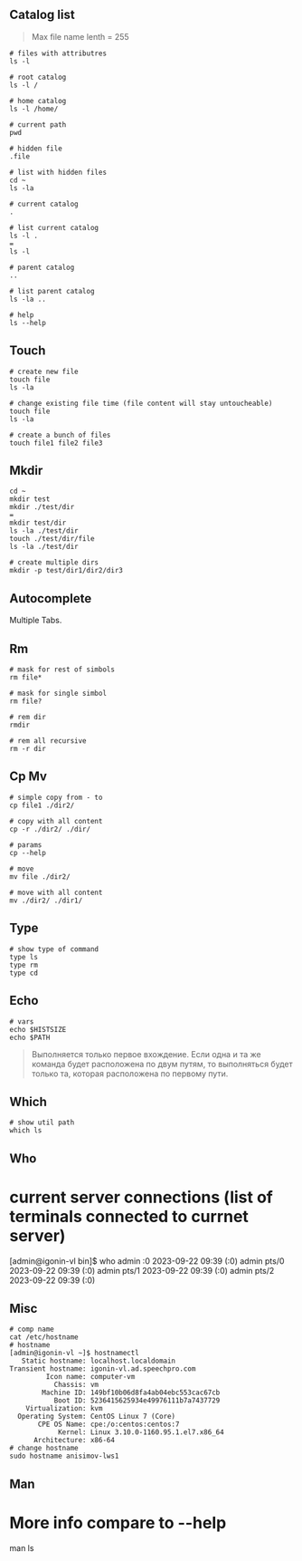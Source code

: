 ## Catalog list
> Max file name lenth = 255
 
```
# files with attributres
ls -l

# root catalog
ls -l /

# home catalog
ls -l /home/

# current path
pwd

# hidden file
.file

# list with hidden files
cd ~
ls -la

# current catalog
.

# list current catalog
ls -l .
=
ls -l

# parent catalog
..

# list parent catalog
ls -la ..

# help
ls --help
```

## Touch

```
# create new file
touch file
ls -la

# change existing file time (file content will stay untoucheable)
touch file
ls -la

# create a bunch of files
touch file1 file2 file3
```

## Mkdir

```
cd ~
mkdir test
mkdir ./test/dir
=
mkdir test/dir
ls -la ./test/dir
touch ./test/dir/file
ls -la ./test/dir

# create multiple dirs
mkdir -p test/dir1/dir2/dir3

```

## Autocomplete
Multiple Tabs.

## Rm

```
# mask for rest of simbols
rm file*

# mask for single simbol
rm file?

# rem dir
rmdir

# rem all recursive
rm -r dir
```

## Cp Mv

```
# simple copy from - to
cp file1 ./dir2/

# copy with all content
cp -r ./dir2/ ./dir/

# params
cp --help

# move
mv file ./dir2/

# move with all content
mv ./dir2/ ./dir1/
```

## Type
```
# show type of command
type ls
type rm
type cd
```

## Echo
```
# vars
echo $HISTSIZE
echo $PATH
```
> Выполняется только первое вхождение.
> Если одна и та же команда будет расположена по двум путям, то выполняться будет только та, которая расположена по первому пути.

## Which
```
# show util path
which ls
```

## Who

# current server connections (list of terminals connected to currnet server)
[admin@igonin-vl bin]$ who
admin    :0           2023-09-22 09:39 (:0)
admin    pts/0        2023-09-22 09:39 (:0)
admin    pts/1        2023-09-22 09:39 (:0)
admin    pts/2        2023-09-22 09:39 (:0)

## Misc
```
# comp name
cat /etc/hostname
# hostname
[admin@igonin-vl ~]$ hostnamectl
   Static hostname: localhost.localdomain
Transient hostname: igonin-vl.ad.speechpro.com
         Icon name: computer-vm
           Chassis: vm
        Machine ID: 149bf10b06d8fa4ab04ebc553cac67cb
           Boot ID: 5236415625934e49976111b7a7437729
    Virtualization: kvm
  Operating System: CentOS Linux 7 (Core)
       CPE OS Name: cpe:/o:centos:centos:7
            Kernel: Linux 3.10.0-1160.95.1.el7.x86_64
      Architecture: x86-64
# change hostname
sudo hostname anisimov-lws1
```

## Man

# More info compare to --help
man ls






